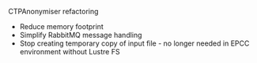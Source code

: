 CTPAnonymiser refactoring
- Reduce memory footprint
- Simplify RabbitMQ message handling
- Stop creating temporary copy of input file - no longer needed in EPCC environment without Lustre FS